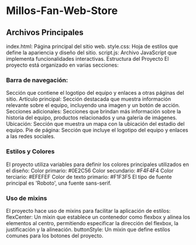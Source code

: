 # Millos-Fan-Web-Store
## Archivos Principales

index.html: Página principal del sitio web.
style.css: Hoja de estilos que define la apariencia y diseño del sitio.
script.js: Archivo JavaScript que implementa funcionalidades interactivas.
Estructura del Proyecto
El proyecto está organizado en varias secciones:

### Barra de navegación: 
Sección que contiene el logotipo del equipo y enlaces a otras páginas del sitio.
Artículo principal: Sección destacada que muestra información relevante sobre el equipo, incluyendo una imagen y un botón de acción.
Secciones adicionales: Secciones que brindan más información sobre la historia del equipo, productos relacionados y una galería de imágenes.
Ubicación: Sección que muestra un mapa con la ubicación del estadio del equipo.
Pie de página: Sección que incluye el logotipo del equipo y enlaces a las redes sociales.

### Estilos y Colores
El proyecto utiliza variables para definir los colores principales utilizados en el diseño:
Color primario: #0E2C56
Color secundario: #F4F4F4
Color terciario: #EFEFEF
Color de texto primario: #F1F3F5
El tipo de fuente principal es 'Roboto', una fuente sans-serif.

### Uso de mixins
El proyecto hace uso de mixins para facilitar la aplicación de estilos:
flexCenter: Un mixin que establece un contenedor como flexbox y alinea los elementos al centro, permitiendo especificar la dirección del flexbox, la justificación y la alineación.
buttonStyle: Un mixin que define estilos comunes para los botones del proyecto.
